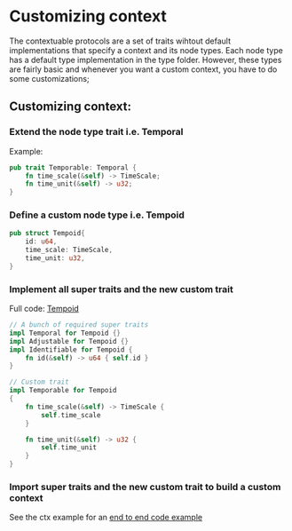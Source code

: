 # Customizing context 

The contextuable protocols are a set of traits wihtout default implementations that specify a context and
its node  types. Each node type has a default type implementation in the type folder. However, these types are fairly basic and whenever you want a custom context, you have to do some customizations;

## Customizing context:

### Extend the node type trait i.e. Temporal

Example:

```rust
pub trait Temporable: Temporal {
    fn time_scale(&self) -> TimeScale;
    fn time_unit(&self) -> u32;
}
```

### Define a custom node type i.e. Tempoid

```rust
pub struct Tempoid{
    id: u64,
    time_scale: TimeScale,
    time_unit: u32,
}
```

### Implement all super traits and the new custom trait

Full code: [Tempoid](../types/context_types/node_types/tempoid.rs)

```rust
// A bunch of required super traits
impl Temporal for Tempoid {}
impl Adjustable for Tempoid {}
impl Identifiable for Tempoid {
    fn id(&self) -> u64 { self.id }
}

// Custom trait 
impl Temporable for Tempoid
{
    fn time_scale(&self) -> TimeScale {
        self.time_scale
    }

    fn time_unit(&self) -> u32 {
        self.time_unit
    }
}
```

### Import super traits and the new custom trait to build a custom context

See the ctx example for an [end to end code example](https://github.com/deepcausality-rs/deep_causality/tree/main/deep_causality/examples/ctx)
